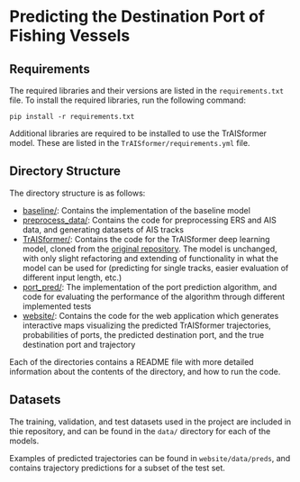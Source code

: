 # Predicting the Destination Port of Fishing Vessels

## Requirements
The required libraries and their versions are listed in the `requirements.txt` file. To install the required libraries, run the following command:
```
pip install -r requirements.txt
```
Additional libraries are required to be installed to use the TrAISformer model. These are listed in the `TrAISformer/requirements.yml` file.

## Directory Structure
The directory structure is as follows:
- [baseline/](./baseline/): Contains the implementation of the baseline model
- [preprocess_data/](./preprocess_data/): Contains the code for preprocessing ERS and AIS data, and generating datasets of AIS tracks
- [TrAISformer/](./TrAISformer/): Contains the code for the TrAISformer deep learning model, cloned from the [original repository](https://github.com/CIA-Oceanix/TrAISformer). The model is unchanged, with only slight refactoring and extending of functionality in what the model can be used for (predicting for single tracks, easier evaluation of different input length, etc.)
- [port_pred/](./port_pred/): The implementation of the port prediction algorithm, and code for evaluating the performance of the algorithm through different implemented tests
- [website/](./website/): Contains the code for the web application which generates interactive maps visualizing the predicted TrAISformer trajectories, probabilities of ports, the predicted destination port, and the true destination port and trajectory

Each of the directories contains a README file with more detailed information about the contents of the directory, and how to run the code.

## Datasets
The training, validation, and test datasets used in the project are included in thie repository, and can be found in the `data/` directory for each of the models.

Examples of predicted trajectories can be found in `website/data/preds`, and contains trajectory predictions for a subset of the test set.
